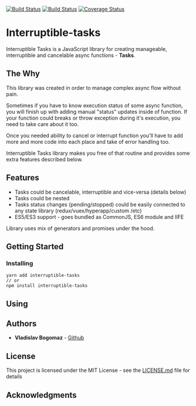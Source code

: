 [![Build Status](https://img.shields.io/npm/v/interruptible-tasks)](http://npmjs.com/package/interruptible-tasks)
[![Build Status](https://travis-ci.com/Acionyx/interruptible-tasks.svg?token=EeHNf4zTWPNyX4W8qBTN&branch=master)](https://travis-ci.com/Acionyx/interruptible-tasks)
[![Coverage Status](https://coveralls.io/repos/github/Acionyx/interruptible-tasks/badge.svg?branch=master)](https://coveralls.io/github/Acionyx/interruptible-tasks?branch=master)

# Interruptible-tasks

Interruptible Tasks is a JavaScript library for creating manageable,
interruptible and cancelable async functions - **Tasks**.

## The Why

This library was created in order to manage complex async flow without pain.

Sometimes if you have to know execution status of some async function,
you will finish up with adding manual "status" updates inside of function.
If your function could breaks or throw exception during it's execution,
you need to take care about it too.

Once you needed ability to cancel or interrupt function you'll have to add more and more code
into each place and take of error handling too.

Interruptible Tasks library makes you free of that routine and provides some extra features described below.

## Features

- Tasks could be cancelable, interruptible and vice-versa (details below)
- Tasks could be nested
- Tasks status changes (pending/stopped) could be easily connected to any state library (redux/vuex/hyperapp/custom
  /etc)
- ES5/ES3 support - goes bundled as CommonJS, ES6 module and IIFE

Library uses mix of generators and promises under the hood.

## Getting Started

### Installing

```
yarn add interruptible-tasks
// or
npm install interruptible-tasks
```

## Using

## Authors

- **Vladislav Bogomaz** - [Github](https://github.com/Acionyx)

## License

This project is licensed under the MIT License - see the [LICENSE.md](LICENSE.md) file for details

## Acknowledgments
